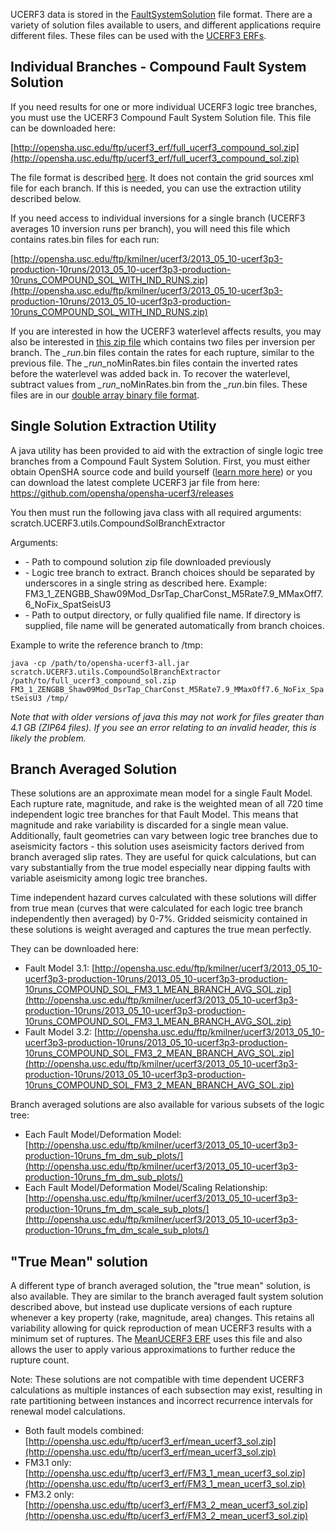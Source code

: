 UCERF3 data is stored in the [FaultSystemSolution](https://opensha.org/Legacy-Fault-System-Solution) file format. There are a variety of solution files available to users, and different applications require different files. These files can be used with the [UCERF3 ERFs](UCERF3-ERFs).

## Individual Branches - Compound Fault System Solution

If you need results for one or more individual UCERF3 logic tree branches, you must use the UCERF3 Compound Fault System Solution file. This file can be downloaded here:

[http://opensha.usc.edu/ftp/ucerf3_erf/full_ucerf3_compound_sol.zip](http://opensha.usc.edu/ftp/ucerf3_erf/full_ucerf3_compound_sol.zip)

The file format is described [here](https://opensha.org/Legacy-Fault-System-Solution#compound-fault-system-solution-files). It does not contain the grid sources xml file for each branch. If this is needed, you can use the extraction utility described below.

If you need access to individual inversions for a single branch (UCERF3 averages 10 inversion runs per branch), you will need this file which contains rates.bin files for each run:

[http://opensha.usc.edu/ftp/kmilner/ucerf3/2013_05_10-ucerf3p3-production-10runs/2013_05_10-ucerf3p3-production-10runs_COMPOUND_SOL_WITH_IND_RUNS.zip](http://opensha.usc.edu/ftp/kmilner/ucerf3/2013_05_10-ucerf3p3-production-10runs/2013_05_10-ucerf3p3-production-10runs_COMPOUND_SOL_WITH_IND_RUNS.zip)

If you are interested in how the UCERF3 waterlevel affects results, you may also be interested in [this zip file](http://opensha.usc.edu/ftp/kmilner/ucerf3/2013_05_10-ucerf3p3-production-10runs/2013_05_10-ucerf3p3-production-10runs-bins.zip) which contains two files per inversion per branch. The *_run*.bin files contain the rates for each rupture, similar to the previous file. The *_run*_noMinRates.bin files contain the inverted rates before the waterlevel was added back in. To recover the waterlevel, subtract values from *_run*_noMinRates.bin from the *_run*.bin files. These files are in our [double array binary file format](https://opensha.org/Legacy-Fault-System-Solution#double-array-binary-file).

## Single Solution Extraction Utility

A java utility has been provided to aid with the extraction of single logic tree branches from a Compound Fault System Solution. First, you must either obtain OpenSHA source code and build yourself ([learn more here](https://opensha.org/Developers)) or you can download the latest complete UCERF3 jar file from here: https://github.com/opensha/opensha-ucerf3/releases

You then must run the following java class with all required arguments: scratch.UCERF3.utils.CompoundSolBranchExtractor <compound-sol-file> <branch> <output>

Arguments:

* <compound-sol-file> - Path to compound solution zip file downloaded previously
* <branch> - Logic tree branch to extract. Branch choices should be separated by underscores in a single string as described here. Example: FM3_1_ZENGBB_Shaw09Mod_DsrTap_CharConst_M5Rate7.9_MMaxOff7.6_NoFix_SpatSeisU3
* <output> - Path to output directory, or fully qualified file name. If directory is supplied, file name will be generated automatically from branch choices. 

Example to write the reference branch to /tmp:

`java -cp /path/to/opensha-ucerf3-all.jar scratch.UCERF3.utils.CompoundSolBranchExtractor /path/to/full_ucerf3_compound_sol.zip FM3_1_ZENGBB_Shaw09Mod_DsrTap_CharConst_M5Rate7.9_MMaxOff7.6_NoFix_SpatSeisU3 /tmp/`

*Note that with older versions of java this may not work for files greater than 4.1 GB (ZIP64 files). If you see an error relating to an invalid header, this is likely the problem.*

## Branch Averaged Solution

These solutions are an approximate mean model for a single Fault Model. Each rupture rate, magnitude, and rake is the weighted mean of all 720 time independent logic tree branches for that Fault Model. This means that magnitude and rake variability is discarded for a single mean value. Additionally, fault geometries can vary between logic tree branches due to aseismicity factors - this solution uses aseismicity factors derived from branch averaged slip rates. They are useful for quick calculations, but can vary substantially from the true model especially near dipping faults with variable aseismicity among logic tree branches.

Time independent hazard curves calculated with these solutions will differ from true mean (curves that were calculated for each logic tree branch independently then averaged) by 0-7%. Gridded seismicity contained in these solutions is weight averaged and captures the true mean perfectly.

They can be downloaded here:

* Fault Model 3.1: [http://opensha.usc.edu/ftp/kmilner/ucerf3/2013_05_10-ucerf3p3-production-10runs/2013_05_10-ucerf3p3-production-10runs_COMPOUND_SOL_FM3_1_MEAN_BRANCH_AVG_SOL.zip](http://opensha.usc.edu/ftp/kmilner/ucerf3/2013_05_10-ucerf3p3-production-10runs/2013_05_10-ucerf3p3-production-10runs_COMPOUND_SOL_FM3_1_MEAN_BRANCH_AVG_SOL.zip)
* Fault Model 3.2: [http://opensha.usc.edu/ftp/kmilner/ucerf3/2013_05_10-ucerf3p3-production-10runs/2013_05_10-ucerf3p3-production-10runs_COMPOUND_SOL_FM3_2_MEAN_BRANCH_AVG_SOL.zip](http://opensha.usc.edu/ftp/kmilner/ucerf3/2013_05_10-ucerf3p3-production-10runs/2013_05_10-ucerf3p3-production-10runs_COMPOUND_SOL_FM3_2_MEAN_BRANCH_AVG_SOL.zip)

Branch averaged solutions are also available for various subsets of the logic tree:

* Each Fault Model/Deformation Model: [http://opensha.usc.edu/ftp/kmilner/ucerf3/2013_05_10-ucerf3p3-production-10runs_fm_dm_sub_plots/](http://opensha.usc.edu/ftp/kmilner/ucerf3/2013_05_10-ucerf3p3-production-10runs_fm_dm_sub_plots/)
* Each Fault Model/Deformation Model/Scaling Relationship: [http://opensha.usc.edu/ftp/kmilner/ucerf3/2013_05_10-ucerf3p3-production-10runs_fm_dm_scale_sub_plots/](http://opensha.usc.edu/ftp/kmilner/ucerf3/2013_05_10-ucerf3p3-production-10runs_fm_dm_scale_sub_plots/)

## "True Mean" solution

A different type of branch averaged solution, the "true mean" solution, is also available. They are similar to the branch averaged fault system solution described above, but instead use duplicate versions of each rupture whenever a key property (rake, magnitude, area) changes. This retains all variability allowing for quick reproduction of mean UCERF3 results with a minimum set of ruptures. The [MeanUCERF3 ERF](UCERF3-ERFs#meanucerf3-erf) uses this file and also allows the user to apply various approximations to further reduce the rupture count.

Note: These solutions are not compatible with time dependent UCERF3 calculations as multiple instances of each subsection may exist, resulting in rate partitioning between instances and incorrect recurrence intervals for renewal model calculations.

* Both fault models combined: [http://opensha.usc.edu/ftp/ucerf3_erf/mean_ucerf3_sol.zip](http://opensha.usc.edu/ftp/ucerf3_erf/mean_ucerf3_sol.zip)
* FM3.1 only: [http://opensha.usc.edu/ftp/ucerf3_erf/FM3_1_mean_ucerf3_sol.zip](http://opensha.usc.edu/ftp/ucerf3_erf/FM3_1_mean_ucerf3_sol.zip)
* FM3.2 only: [http://opensha.usc.edu/ftp/ucerf3_erf/FM3_2_mean_ucerf3_sol.zip](http://opensha.usc.edu/ftp/ucerf3_erf/FM3_2_mean_ucerf3_sol.zip)